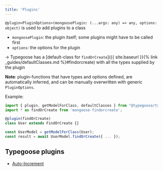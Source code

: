 ```yaml
---
title: 'Plugins'
---
```


`@plugin<PluginOptions>(mongoosePlugin: (...args: any) => any, options: object)` is used to add plugins to a class
- `mongoosePlugin`: the plugin itself; some plugins might have to be called first
- `options`: the options for the plugin

-> Typegoose has a [default-class for `findOrCreate`]({{ site.baseurl }}{% link _guides/defaultClasses.md %}#findorcreate) with all the types supplied by the plugin

**Note**: plugin-functions that have types and options defined, are automatically inferred, and can be manually overwritten with generic `PluginOptions`.

Example:

```ts
import { plugin, getModelForClass, defaultClasses } from "@typegoose/typegoose";
import * as findOrCreate from 'mongoose-findorcreate';

@plugin(findOrCreate)
class User extends FindOrCreate {}

const UserModel = getModelForClass(User);
const result = await UserModel.findOrCreate({ ... });
```

## Typegoose plugins

- [Auto-Increment](https://github.com/typegoose/auto-increment/)
